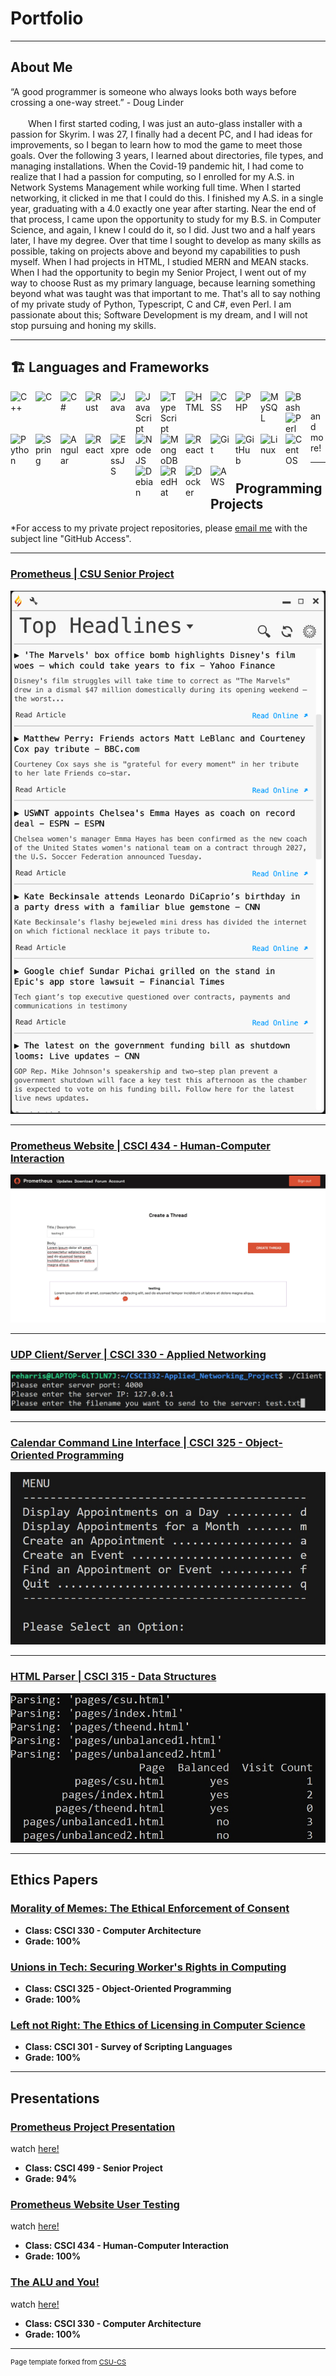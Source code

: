 Portfolio
=========
---

## About Me

“A good programmer is someone who always looks both ways before crossing a one-way street.” - Doug Linder<br /><br />
&emsp;&emsp;When I first started coding, I was just an auto-glass installer with a passion for Skyrim. I was 27, I finally had a decent PC, and I had ideas for improvements, so I began to learn how to mod the game to meet those goals. Over the following 3 years, I learned about directories, file types, and managing installations. When the Covid-19 pandemic hit, I had come to realize that I had a passion for computing, so I enrolled for my A.S. in Network Systems Management while working full time. When I started networking, it clicked in me that I could do this. I finished my A.S. in a single year, graduating with a 4.0 exactly one year after starting. Near the end of that process, I came upon the opportunity to study for my B.S. in Computer Science, and again, I knew I could do it, so I did. Just two and a half years later, I have my degree. Over that time I sought to develop as many skills as possible, taking on projects above and beyond my capabilities to push myself. When I had projects in HTML, I studied MERN and MEAN stacks. When I had the opportunity to begin my Senior Project, I went out of my way to choose Rust as my primary language, because learning something beyond what was taught was that important to me. That's all to say nothing of my private study of Python, Typescript, C and C#, even Perl. I am passionate about this; Software Development is my dream, and I will not stop pursuing and honing my skills.

---

## 🏗️ Languages and Frameworks

<img align="left" alt="C++" width="30px" style="padding-right:10px;" src="https://cdn.jsdelivr.net/gh/devicons/devicon/icons/cplusplus/cplusplus-original.svg" />
<img align="left" alt="C" width="30px" style="padding-right:10px;" src="https://cdn.jsdelivr.net/gh/devicons/devicon/icons/c/c-original.svg" />
<img align="left" alt="C#" width="30px" style="padding-right:10px;" src="https://cdn.jsdelivr.net/gh/devicons/devicon/icons/csharp/csharp-original.svg" />
<img align="left" alt="Rust" width="30px" style="padding-right:10px;" src="https://cdn.jsdelivr.net/gh/devicons/devicon/icons/rust/rust-plain.svg" />
<img align="left" alt="Java" width="30px" style="padding-right:10px;" src="https://cdn.jsdelivr.net/gh/devicons/devicon/icons/java/java-original.svg"/>
<img align="left" alt="JavaScript" width="30px" style="padding-right:10px;" src="https://cdn.jsdelivr.net/gh/devicons/devicon/icons/javascript/javascript-plain.svg" />
<img align="left" alt="TypeScript" width="30px" style="padding-right:10px;" src="https://cdn.jsdelivr.net/gh/devicons/devicon/icons/typescript/typescript-plain.svg" />
<img align="left" alt="HTML" width="30px" style="padding-right:10px;" src="https://cdn.jsdelivr.net/gh/devicons/devicon/icons/html5/html5-plain.svg" />
<img align="left" alt="CSS" width="30px" style="padding-right:10px;" src="https://cdn.jsdelivr.net/gh/devicons/devicon/icons/css3/css3-plain.svg" />
<img align="left" alt="PHP" width="30px" style="padding-right:10px;" src="https://cdn.jsdelivr.net/gh/devicons/devicon/icons/php/php-plain.svg" />
<img align="left" alt="MySQL" width="30px" style="padding-right:10px;" src="https://cdn.jsdelivr.net/gh/devicons/devicon/icons/mysql/mysql-original.svg" />
<img align="left" alt="Bash" width="30px" style="padding-right:10px;" src="https://cdn.jsdelivr.net/gh/devicons/devicon/icons/bash/bash-original.svg" />
<img align="left" alt="Perl" width="30px" style="padding-right:10px;" src="https://cdn.jsdelivr.net/gh/devicons/devicon/icons/perl/perl-original.svg" />
<img align="left" alt="Python" width="30px" style="padding-right:10px;" src="https://cdn.jsdelivr.net/gh/devicons/devicon/icons/python/python-plain.svg" />
<img align="left" alt="Spring" width="30px" style="padding-right:10px;" src="https://cdn.jsdelivr.net/gh/devicons/devicon/icons/spring/spring-original.svg"/>
<img align="left" alt="Angular" width="30px" style="padding-right:10px;" src="https://cdn.jsdelivr.net/gh/devicons/devicon/icons/angularjs/angularjs-plain.svg" />
<img align="left" alt="React" width="30px" style="padding-right:10px;" src="https://cdn.jsdelivr.net/gh/devicons/devicon/icons/react/react-original.svg" />
<img align="left" alt="ExpressJS" width="30px" style="padding-right:10px;" src="https://cdn.jsdelivr.net/gh/devicons/devicon/icons/express/express-original.svg" />
<img align="left" alt="NodeJS" width="30px" style="padding-right:10px;" src="https://cdn.jsdelivr.net/gh/devicons/devicon/icons/nodejs/nodejs-original.svg" />
<img align="left" alt="MongoDB" width="30px" style="padding-right:10px;" src="https://cdn.jsdelivr.net/gh/devicons/devicon/icons/mongodb/mongodb-original.svg" />
<img align="left" alt="React" width="30px" style="padding-right:10px;" src="https://cdn.jsdelivr.net/gh/devicons/devicon/icons/oracle/oracle-original.svg" />
<img align="left" alt="Git" width="30px" style="padding-right:10px;" src="https://cdn.jsdelivr.net/gh/devicons/devicon/icons/git/git-original.svg" />
<img align="left" alt="GitHub" width="30px" style="padding-right:10px;" src="https://cdn.jsdelivr.net/gh/devicons/devicon/icons/github/github-original.svg" />
<img align="left" alt="Linux" width="30px" style="padding-right:10px;" src="https://cdn.jsdelivr.net/gh/devicons/devicon/icons/linux/linux-original.svg" />
<img align="left" alt="CentOS" width="30px" style="padding-right:10px;" src="https://cdn.jsdelivr.net/gh/devicons/devicon/icons/centos/centos-original.svg" />
<img align="left" alt="Debian" width="30px" style="padding-right:10px;" src="https://cdn.jsdelivr.net/gh/devicons/devicon/icons/debian/debian-original.svg" />
<img align="left" alt="RedHat" width="30px" style="padding-right:10px;" src="https://cdn.jsdelivr.net/gh/devicons/devicon/icons/redhat/redhat-original.svg" />
<img align="left" alt="Docker" width="30px" style="padding-right:10px;" src="https://cdn.jsdelivr.net/gh/devicons/devicon/icons/docker/docker-original.svg" />
<img align="left" alt="AWS" width="30px" style="padding-right:10px;" src="https://cdn.jsdelivr.net/gh/devicons/devicon/icons/amazonwebservices/amazonwebservices-original.svg" />
<br />

and more!

---

## Programming Projects

*For access to my private project repositories, please [email me](mailto:example@csustudent.net?subject=GitHub%20Access) with the subject line "GitHub Access".

---
### [Prometheus | CSU Senior Project](project1)

![Forum](/images/Prometheus/running.png)

---
### [Prometheus Website | CSCI 434 - Human-Computer Interaction](project2)

![Forum](/images/Prometheus_Site/New_Thread.jpg)

---
### [UDP Client/Server | CSCI 330 - Applied Networking](project3)

![Files](/images/Networking_UDP/Client.jpg)

---
### [Calendar Command Line Interface | CSCI 325 - Object-Oriented Programming](project4)

![Calendar Menu](/images/OOP_Calendar/Menu.jpg)

---
### [HTML Parser | CSCI 315 - Data Structures](project5)

![Parser Output](./images/HTML_Parser/Output.jpg)

---

Ethics Papers
-------------

### [Morality of Memes: The Ethical Enforcement of Consent](/papers/Morality_of_Memes.pdf)

-   **Class: CSCI 330 - Computer Architecture**  
-   **Grade: 100%**

### [Unions in Tech: Securing Worker's Rights in Computing](/papers/Unions_in_Tech.pdf)

-   **Class: CSCI 325 - Object-Oriented Programming** 
-   **Grade: 100%**

### [Left not Right: The Ethics of Licensing in Computer Science](/papers/Left_not_Right.pdf)

-   **Class: CSCI 301 - Survey of Scripting Languages** 
-   **Grade: 100%**

---

Presentations
-------------

### [Prometheus Project Presentation](/presentations/Prometheus_Presentation.pdf)
watch [here!](https://www.youtube.com/watch?v=PxdCKYLUaLY&list=PLQX6zsXm88a2xmYZmv2DPMdrvniJ2S-jd&index=4)

- **Class: CSCI 499 - Senior Project** 
- **Grade: 94%**

### [Prometheus Website User Testing](/presentations/Prometheus_Website_User_Testing.pdf)
watch [here!](/presentations/Prometheus_Website_User_Testing.mp4)

- **Class: CSCI 434 - Human-Computer Interaction** 
- **Grade: 100%**


### [The ALU and You!](/presentations/The_ALU_and_You.pdf)
watch [here!](/presentations/The_ALU_and_You.mp4)

- **Class: CSCI 330 - Computer Architecture** 
- **Grade: 100%**

---
<p style="font-size:11px">Page template forked from <a href="https://github.com/csu-cs/CSCI -portfolio">CSU-CS</a></p>
<!-- Remove above link if you don't want to attributive -->
